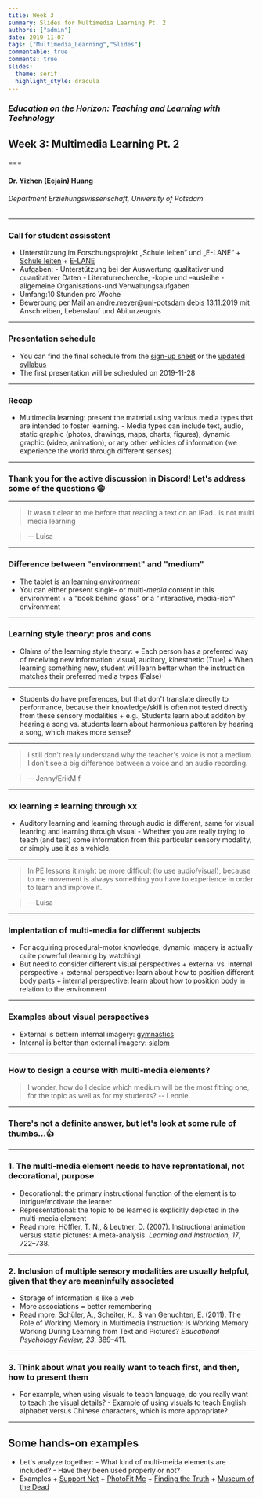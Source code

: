 ```yaml
---
title: Week 3 
summary: Slides for Multimedia Learning Pt. 2
authors: ["admin"]
date: 2019-11-07
tags: ["Multimedia_Learning","Slides"]
commentable: true
comments: true
slides:
  theme: serif
  highlight_style: dracula
---
```


### *Education on the Horizon: Teaching and Learning with Technology*
## Week 3: Multimedia Learning Pt. 2
===
#### Dr. Yizhen (Eejain) Huang
###### Department Erziehungswissenschaft, University of Potsdam


----
### Call for student assisstent

- Unterstützung im Forschungsprojekt „Schule leiten“ und „E-LANE“
      + [Schule leiten](https://www.uni-potsdam.de/de/erziehungswissenschaftliche-bildungsforschung/forschung/forschungsprojekte/schule-leiten.html)
      + [E-LANE](https://www.uni-potsdam.de/de/erziehungswissenschaftliche-bildungsforschung/forschung/forschungsprojekte/e-lane.html)
- Aufgaben: 
      - Unterstützung bei der Auswertung qualitativer und quantitativer Daten 
      - Literaturrecherche, -kopie und –ausleihe 
      - allgemeine Organisations-und Verwaltungsaufgaben 
- Umfang:10 Stunden pro Woche 
- Bewerbung per Mail an andre.meyer@uni-potsdam.debis 13.11.2019 mit Anschreiben, Lebenslauf und Abiturzeugnis

---
### Presentation schedule
- You can find the final schedule from the [sign-up sheet](https://docs.google.com/spreadsheets/d/10bdOmFw7KLevjp87eB_meW_1oUtAbdOr_x0cDjChPA4/edit#gid=0) or the [updated syllabus](https://edutech.netlify.com/post/edutech_syllabus/)
- The first presentation will be scheduled on 2019-11-28

---
### Recap
- Multimedia learning: present the material using various media types that are intended to foster learning.
      - Media types can include text, audio, static graphic (photos, drawings, maps, charts, figures), dynamic graphic (video, animation), or any other vehicles of information (we experience the world through different senses)

---
### Thank you for the active discussion in Discord! Let's address some of the questions 😁

---
> It wasn't clear to me before that reading a text on an iPad...is not multi media learning 

> -- Luisa

---
### Difference between "environment" and "medium"

- The tablet is an learning *environment*
- You can either present single- or multi-*media* content in this environment
      + a "book behind glass" or a "interactive, media-rich" environment

---
### Learning style theory: pros and cons
- Claims of the learning style theory:
      + Each person has a preferred way of receiving new information: visual, auditory, kinesthetic (True)
      + When learning something new, student will learn better when the instruction matches their preferred media types (False)

---
- Students do have preferences, but that don't translate directly to performance, because their knowledge/skill is often not tested directly from these sensory modalities
      + e.g., Students learn about additon by hearing a song vs. students learn about harmonious patteren by hearing a song, which makes more sense?

---
> I still don't really understand why the teacher's voice is not a medium. I don't see a big difference between a voice and an audio recording. 

> -- Jenny/ErikM
f
---
### xx learning ≠ learning through xx

- Auditory learning and learning through audio is different, same for visual leanring and learning through visual
      - Whether you are really trying to teach (and test) some information from this particular sensory modality, or simply use it as a vehicle.

---
> In PE lessons it might be more difficult (to use audio/visual), because to me movement is always something you have to experience in order to learn and improve it. 

> -- Luisa

---
### Implentation of multi-media for different subjects

- For acquiring procedural-motor knowledge, dynamic imagery is actually quite powerful (learning by watching)
- But need to consider different visual perspectives
      + external vs. internal perspective
      + external perspective: learn about how to position different body parts
      + internal perspective: learn about how to position body in relation to the environment

---
### Examples about visual perspectives
- External is bettern internal imagery: [gymnastics](https://www.youtube.com/watch?v=JueHTIusqzI)
- Internal is better than external imagery: [slalom](http://www.effectiveskiing.com/Topic/Visualization)

---
### How to design a course with multi-media elements? 
> I wonder, how do I decide which medium will be the most fitting one, for the topic as well as for my students?
> -- Leonie

---
### There's not a definite answer, but let's look at some rule of thumbs...👍

---
### 1. The multi-media element needs to have reprentational, not decorational, purpose 
- Decorational: the primary instructional function of the element is to intrigue/motivate the learner
- Representational: the topic to be learned is explicitly depicted in the multi-media element
- Read more: Höffler, T. N., & Leutner, D. (2007). Instructional animation versus static pictures: A meta-analysis. *Learning and Instruction, 17*, 722–738.

---
### 2. Inclusion of multiple sensory modalities are usually helpful, given that they are meaninfully associated
- Storage of information is like a web 
- More associations = better remembering
- Read more: Schüler, A., Scheiter, K., & van Genuchten, E. (2011). The Role of Working Memory in Multimedia Instruction: Is Working Memory Working During Learning from Text and Pictures? *Educational Psychology Review, 23*, 389–411.


---
### 3. Think about what you really want to teach first, and then, how to present them

- For example, when using visuals to teach language, do you really want to teach the visual details?
      - Example of using visuals to teach English alphabet versus Chinese characters, which is more appropriate?


---
## Some hands-on examples 
- Let's analyze together:
      - What kind of multi-meida elements are included?
      - Have they been used properly or not?
- Examples
      + [Support Net](https://www.open.edu/openlearn/health-sports-psychology/mental-health/support-net-can-you-help-someone-need)
      + [PhotoFit Me](https://www.open.edu/openlearn/body-mind/photofit-me)
      + [Finding the Truth](https://www.open.edu/openlearn/people-politics-law/the-law/criminology/finding-the-truth)
      + [Museum of the Dead](https://www.open.edu/openlearn/nature-environment/natural-history/museum-the-dead)